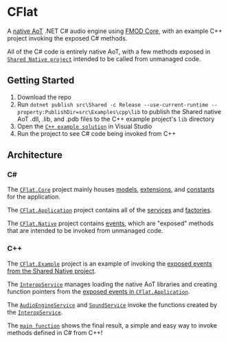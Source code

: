 # CFlat
A [native AoT](https://learn.microsoft.com/en-us/aspnet/core/fundamentals/native-aot) .NET C# audio engine using [FMOD Core](https://www.fmod.com/core), with an example C++ project invoking the exposed C# methods.

All of the C# code is entirely native AoT, with a few methods exposed in [`Shared Native project`](src/Shared/src/Native/Events/) intended to be called from unmanaged code.

## Getting Started
1. Download the repo
1. Run `dotnet publish src\Shared -c Release --use-current-runtime --property:PublishDir=src\Examples\cpp\lib` to publish the Shared native AoT .dll, .lib, and .pdb files to the C++ example project's `lib` directory
1. Open the [`C++ example solution`](src/Examples/cpp) in Visual Studio
1. Run the project to see C# code being invoked from C++

## Architecture
### C#
The [`CFlat.Core`](src/Application/src/Core/) project mainly houses [models](src/Application/src/Core/Models/), [extensions](src/Application/src/Core/Extensions/), and [constants](src/Application/src/Core/Constants/) for the application.

The [`CFlat.Application`](src/Application/src/Application/) project contains all of the [services](src/Application/src/Application/Services/) and [factories](src/Application/src/Application/Factories/).

The [`CFlat.Native`](src/Shared/src/Native/) project contains [events](src/Shared/src/Native/Events/), which are "exposed" methods that are intended to be invoked from unmanaged code.

### C++
The [`CFlat.Example`](src/Examples/cpp/) project is an example of invoking the [exposed events from the Shared Native project](src/Shared/src/Native/Events/).

The [`InteropService`](src/Examples/cpp/src/interop/interop-service.h) manages loading the native AoT libraries and creating function pointers from the [exposed events in `CFlat.Application`](src/Application/src/Application/Events/).

The [`AudioEngineService`](src/Examples/cpp/src/audio/audio-engine-service.h) and [`SoundService`](src/Examples/cpp/src/audio/sound-service.h) invoke the functions created by the [`InteropService`](src/Examples/cpp/src/interop/interop-service.h).

The [`main function`](src/Examples/cpp/src/cflat.cpp) shows the final result, a simple and easy way to invoke methods defined in C# from C++!